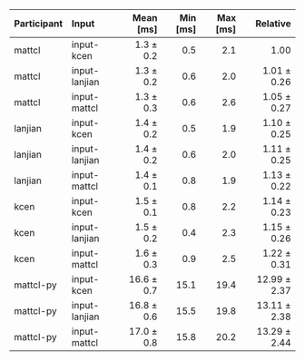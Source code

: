 | Participant | Input | Mean [ms] | Min [ms] | Max [ms] | Relative |
|:---|:---|---:|---:|---:|---:|
| mattcl | input-kcen | 1.3 ± 0.2 | 0.5 | 2.1 | 1.00 |
| mattcl | input-lanjian | 1.3 ± 0.2 | 0.6 | 2.0 | 1.01 ± 0.26 |
| mattcl | input-mattcl | 1.3 ± 0.3 | 0.6 | 2.6 | 1.05 ± 0.27 |
| lanjian | input-kcen | 1.4 ± 0.2 | 0.5 | 1.9 | 1.10 ± 0.25 |
| lanjian | input-lanjian | 1.4 ± 0.2 | 0.6 | 2.0 | 1.11 ± 0.25 |
| lanjian | input-mattcl | 1.4 ± 0.1 | 0.8 | 1.9 | 1.13 ± 0.22 |
| kcen | input-kcen | 1.5 ± 0.1 | 0.8 | 2.2 | 1.14 ± 0.23 |
| kcen | input-lanjian | 1.5 ± 0.2 | 0.4 | 2.3 | 1.15 ± 0.26 |
| kcen | input-mattcl | 1.6 ± 0.3 | 0.9 | 2.5 | 1.22 ± 0.31 |
| mattcl-py | input-kcen | 16.6 ± 0.7 | 15.1 | 19.4 | 12.99 ± 2.37 |
| mattcl-py | input-lanjian | 16.8 ± 0.6 | 15.5 | 19.8 | 13.11 ± 2.38 |
| mattcl-py | input-mattcl | 17.0 ± 0.8 | 15.8 | 20.2 | 13.29 ± 2.44 |
